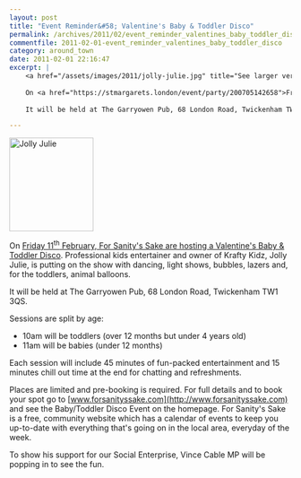 ```yaml
---
layout: post
title: "Event Reminder&#58; Valentine's Baby & Toddler Disco"
permalink: /archives/2011/02/event_reminder_valentines_baby_toddler_disco.html
commentfile: 2011-02-01-event_reminder_valentines_baby_toddler_disco
category: around_town
date: 2011-02-01 22:16:47
excerpt: |
    <a href="/assets/images/2011/jolly-julie.jpg" title="See larger version of - Jolly Julie"><img src="/assets/images/2011/jolly-julie_thumb.jpg" width="150" height="167" alt="Jolly Julie" class="photo right" /></a>
    
    On <a href="https://stmargarets.london/event/party/200705142658">Friday 11<sup>th</sup> February, For Sanity's Sake are hosting a Valentine's Baby & Toddler Disco</a> Professional kids entertainer and owner of Krafty Kidz, Jolly Julie, is putting on the show with dancing, light shows, bubbles, lazers and, for the toddlers, animal balloons.
    
    It will be held at The Garryowen Pub, 68 London Road, Twickenham TW1 3QS.

---
```


<a href="/assets/images/2011/jolly-julie.jpg" title="See larger version of - Jolly Julie"><img src="/assets/images/2011/jolly-julie_thumb.jpg" width="150" height="167" alt="Jolly Julie" class="photo right" /></a>

On [Friday 11<sup>th</sup> February, For Sanity's Sake are hosting a Valentine's Baby & Toddler Disco](/event/party/200705142658). Professional kids entertainer and owner of Krafty Kidz, Jolly Julie, is putting on the show with dancing, light shows, bubbles, lazers and, for the toddlers, animal balloons.

It will be held at The Garryowen Pub, 68 London Road, Twickenham TW1 3QS.

Sessions are split by age:

-   10am will be toddlers (over 12 months but under 4 years old)
-   11am will be babies (under 12 months)

Each session will include 45 minutes of fun-packed entertainment and 15 minutes chill out time at the end for chatting and refreshments.

Places are limited and pre-booking is required. For full details and to book your spot go to [www.forsanityssake.com](http://www.forsanityssake.com) and see the Baby/Toddler Disco Event on the homepage. For Sanity's Sake is a free, community website which has a calendar of events to keep you up-to-date with everything that's going on in the local area, everyday of the week.

To show his support for our Social Enterprise, Vince Cable MP will be popping in to see the fun.
